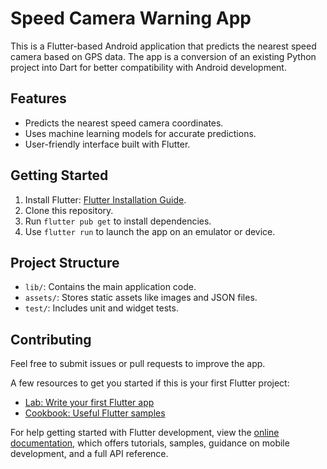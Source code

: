# Speed Camera Warning App

This is a Flutter-based Android application that predicts the nearest speed camera based on GPS data. The app is a conversion of an existing Python project into Dart for better compatibility with Android development.

## Features
- Predicts the nearest speed camera coordinates.
- Uses machine learning models for accurate predictions.
- User-friendly interface built with Flutter.

## Getting Started
1. Install Flutter: [Flutter Installation Guide](https://docs.flutter.dev/get-started/install).
2. Clone this repository.
3. Run `flutter pub get` to install dependencies.
4. Use `flutter run` to launch the app on an emulator or device.

## Project Structure
- `lib/`: Contains the main application code.
- `assets/`: Stores static assets like images and JSON files.
- `test/`: Includes unit and widget tests.

## Contributing
Feel free to submit issues or pull requests to improve the app.

A few resources to get you started if this is your first Flutter project:

- [Lab: Write your first Flutter app](https://docs.flutter.dev/get-started/codelab)
- [Cookbook: Useful Flutter samples](https://docs.flutter.dev/cookbook)

For help getting started with Flutter development, view the
[online documentation](https://docs.flutter.dev/), which offers tutorials,
samples, guidance on mobile development, and a full API reference.
